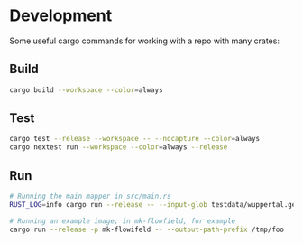 # Development

Some useful cargo commands for working with a repo with many crates:

## Build

```bash
cargo build --workspace --color=always
```

## Test

```bash
cargo test --release --workspace -- --nocapture --color=always
cargo nextest run --workspace --color=always --release
```

## Run

```bash
# Running the main mapper in src/main.rs
RUST_LOG=info cargo run --release -- --input-glob testdata/wuppertal.geojson --output-directory "/tmp/" --width 1024 --height 1024

# Running an example image; in mk-flowfield, for example
cargo run --release -p mk-flowifeld -- --output-path-prefix /tmp/foo
```
